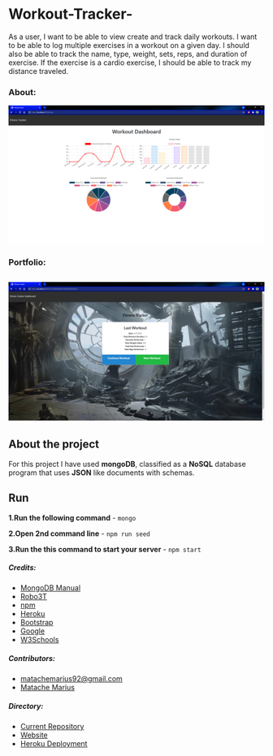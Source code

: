 # Workout-Tracker-


As a user, I want to be able to view create and track daily workouts. I want to be able to log multiple exercises in a workout on a given day. I should also be able to track the name, type, weight, sets, reps, and duration of exercise. If the exercise is a cardio exercise, I should be able to track my distance traveled.

### About:
![Home test <768px](./img/2.png)


### Portfolio:
![Home test <768px](./img/1.png)
---



## About the project

For this project I have used **mongoDB**, classified as a **NoSQL** database program that uses **JSON** like documents with schemas.

## Run
**1.Run the following command** - `mongo`

**2.Open 2nd command line** - `npm run seed`

**3.Run the this command to start your server** - `npm start`


##### Credits:
* [MongoDB Manual](https://docs.mongodb.com/manual/)
* [Robo3T](https://studio3t.com)
* [npm](https://www.npmjs.com/)
* [Heroku](www.heroku.com)
* [Bootstrap](https://getbootstrap.com/)
* [Google](https://www.google.com/)
* [W3Schools](https://www.w3schools.com/)



##### Contributors:

* matachemarius92@gmail.com
* [Matache Marius](https://github.com/MatacheMarius)
##### Directory:
* [Current Repository](https://github.com/MatacheMarius/Workout-Tracker-)
* [Website](https://matachemarius.github.io/Workout-Tracker-/)
* [Heroku Deployment](https://desolate-mesa-66251.herokuapp.com/)
